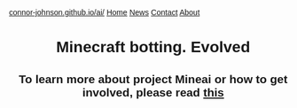 <html>
<head>
<meta name="viewport" content="width=device-width, initial-scale=1">
<style>
    #Center {
                text-align: center;
            }
body {
  margin: 0;
  font-family: Arial, Helvetica, sans-serif;
}

.topnav {
  overflow: hidden;
  background-color: #333;
}

.topnav a {
  float: left;
  color: #f2f2f2;
  text-align: center;
  padding: 14px 16px;
  text-decoration: none;
  font-size: 17px;
}

.topnav a:hover {
  background-color: #ddd;
  color: black;
}

.topnav a.active {
  background-color: #4CAF50;
  color: white;
}
</style>
</head>
<body>

<div class="topnav">
  <a class="active" href="https://connor-johnson.github.io/ai/">connor-johnson.github.io/ai/</a>
  <a class="active" href="#home">Home</a>
  <a href="#news">News</a>
  <a href="#contact">Contact</a>
  <a href="#about">About</a>
</div>

<div style="padding-left:16px">
    <h1 id="Center">Minecraft botting. Evolved</h1>
    <h2 id="Center">To learn more about project Mineai or how to get involved, please read <a href="learnmore.md">this</a></h2>
</div>

</body>
</html>
